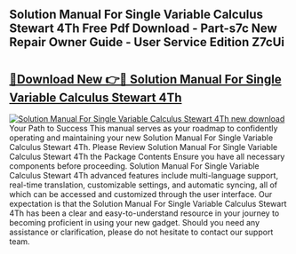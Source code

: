 ## Solution Manual For Single Variable Calculus Stewart 4Th Free Pdf Download - Part-s7c New Repair Owner Guide - User Service Edition Z7cUi

# <h2><a href="http://bc77357.oget.top/?id=Solution+Manual+For+Single+Variable+Calculus+Stewart+4Th">🔗Download New 👉🔴 Solution Manual For Single Variable Calculus Stewart 4Th</a></h2>

[![Solution Manual For Single Variable Calculus Stewart 4Th new download](https://i.imgur.com/5g1atiW.png)](http://bc77357.oget.top/?id=Solution+Manual+For+Single+Variable+Calculus+Stewart+4Th)
Your Path to Success This manual serves as your roadmap to confidently operating and maintaining your new Solution Manual For Single Variable Calculus Stewart 4Th. Please Review Solution Manual For Single Variable Calculus Stewart 4Th the Package Contents Ensure you have all necessary components before proceeding. Solution Manual For Single Variable Calculus Stewart 4Th advanced features include multi-language support, real-time translation, customizable settings, and automatic syncing, all of which can be accessed and customized through the user interface. Our expectation is that the Solution Manual For Single Variable Calculus Stewart 4Th has been a clear and easy-to-understand resource in your journey to becoming proficient in using your new gadget. Should you need any assistance or clarification, please do not hesitate to contact our support team.

